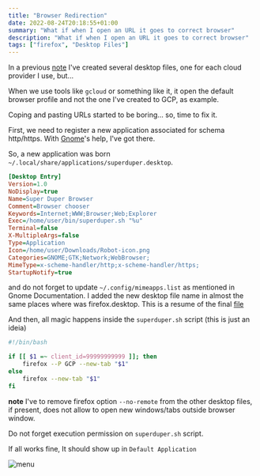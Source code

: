 ```yaml
---
title: "Browser Redirection"
date: 2022-08-24T20:18:55+01:00
summary: "What if when I open an URL it goes to correct browser"
description: "What if when I open an URL it goes to correct browser"
tags: ["firefox", "Desktop Files"]
---
```


In a previous [note](/sticky-notes/desktop_files/) I've created several desktop files, one for each cloud provider I use, but...

When we use tools like `gcloud` or something like it, it open the default browser profile and not the one I've created to GCP, as example.

Coping and pasting URLs started to be boring... so, time to fix it.

First, we need to register a new application associated for schema http/https. With [Gnome](https://help.gnome.org/admin/system-admin-guide/stable/mime-types-application-user.html.en)'s help, I've got there.

So, a new application was born `~/.local/share/applications/superduper.desktop`.

``` ini
[Desktop Entry]
Version=1.0
NoDisplay=true
Name=Super Duper Browser
Comment=Browser chooser
Keywords=Internet;WWW;Browser;Web;Explorer
Exec=/home/user/bin/superduper.sh "%u"
Terminal=false
X-MultipleArgs=false
Type=Application
Icon=/home/user/Downloads/Robot-icon.png
Categories=GNOME;GTK;Network;WebBrowser;
MimeType=x-scheme-handler/http;x-scheme-handler/https;
StartupNotify=true
```

and do not forget to update `~/.config/mimeapps.list` as mentioned in Gnome Documentation. I added the new desktop file name in almost the same places where was firefox.desktop. This is a resume of the final [file](mimeapps.list)

And then, all magic happens inside the `superduper.sh` script (this is just an ideia)

``` sh
#!/bin/bash

if [[ $1 =~ client_id=99999999999 ]]; then
    firefox --P GCP --new-tab "$1"
else
    firefox --new-tab "$1"
fi
```

**note** I've to remove firefox option `--no-remote` from the other desktop files,
if present, does not allow to open new windows/tabs outside browser window.

Do not forget execution permission on `superduper.sh` script.

If all works fine, It should show up in `Default Application`

![menu](settings.png)